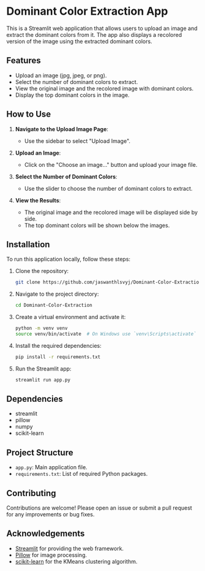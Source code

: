# Dominant Color Extraction App

This is a Streamlit web application that allows users to upload an image and extract the dominant colors from it. The app also displays a recolored version of the image using the extracted dominant colors.

## Features

- Upload an image (jpg, jpeg, or png).
- Select the number of dominant colors to extract.
- View the original image and the recolored image with dominant colors.
- Display the top dominant colors in the image.

## How to Use

1. **Navigate to the Upload Image Page**:
   - Use the sidebar to select "Upload Image".

2. **Upload an Image**:
   - Click on the "Choose an image..." button and upload your image file.

3. **Select the Number of Dominant Colors**:
   - Use the slider to choose the number of dominant colors to extract.

4. **View the Results**:
   - The original image and the recolored image will be displayed side by side.
   - The top dominant colors will be shown below the images.

## Installation

To run this application locally, follow these steps:

1. Clone the repository:
    ```sh
    git clone https://github.com/jaswanthlsvyj/Dominant-Color-Extraction.git
    ```

2. Navigate to the project directory:
    ```sh
    cd Dominant-Color-Extraction
    ```

3. Create a virtual environment and activate it:
    ```sh
    python -m venv venv
    source venv/bin/activate  # On Windows use `venv\Scripts\activate`
    ```

4. Install the required dependencies:
    ```sh
    pip install -r requirements.txt
    ```

5. Run the Streamlit app:
    ```sh
    streamlit run app.py
    ```

## Dependencies

- streamlit
- pillow
- numpy
- scikit-learn

## Project Structure

- `app.py`: Main application file.
- `requirements.txt`: List of required Python packages.

## Contributing

Contributions are welcome! Please open an issue or submit a pull request for any improvements or bug fixes.

## Acknowledgements

- [Streamlit](https://streamlit.io/) for providing the web framework.
- [Pillow](https://python-pillow.org/) for image processing.
- [scikit-learn](https://scikit-learn.org/) for the KMeans clustering algorithm.


